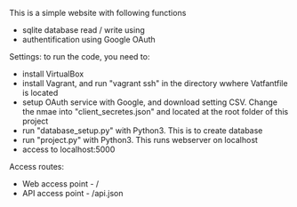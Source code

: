 This is a simple website with following functions
- sqlite database read / write using 
- authentification using Google OAuth 


Settings: to run the code, you need to:  
- install VirtualBox 
- install Vagrant, and run "vagrant ssh" in the directory wwhere Vatfantfile is located 
- setup OAuth service with Google, and download setting CSV. Change the nmae into "client_secretes.json" and located at the root folder of this project 
- run "database_setup.py" with Python3. This is to create database
- run "project.py" with Python3. This runs webserver on localhost
- access to localhost:5000 

Access routes: 
- Web access point -   / 
- API access point -   /api.json 



